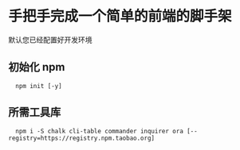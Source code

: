 # 手把手完成一个简单的前端的脚手架
默认您已经配置好开发环境

## 初始化 npm

``` shell
  npm init [-y]
```

## 所需工具库

``` shell
  npm i -S chalk cli-table commander inquirer ora [--registry=https://registry.npm.taobao.org]
```